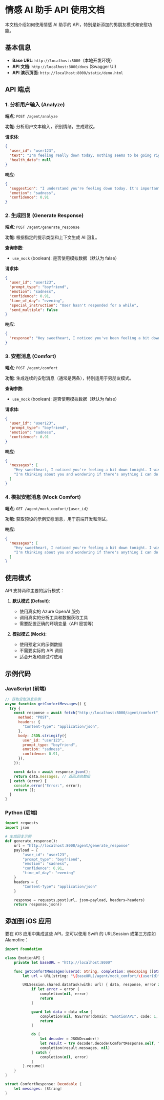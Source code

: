 # 情感 AI 助手 API 使用文档

本文档介绍如何使用情感 AI 助手的 API，特别是新添加的男朋友模式和安慰功能。

## 基本信息

- **Base URL**: `http://localhost:8000`（本地开发环境）
- **API 文档**: `http://localhost:8000/docs` (Swagger UI)
- **API 演示页面**: `http://localhost:8000/static/demo.html`

## API 端点

### 1. 分析用户输入 (Analyze)

**端点**: `POST /agent/analyze`

**功能**: 分析用户文本输入，识别情绪，生成建议。

**请求体**:

```json
{
  "user_id": "user123",
  "text": "I'm feeling really down today, nothing seems to be going right.",
  "health_data": null
}
```

**响应**:

```json
{
  "suggestion": "I understand you're feeling down today. It's important to acknowledge these feelings. Consider taking some time for self-care, like a short walk or talking to a friend.",
  "emotion": "sadness",
  "confidence": 0.91
}
```

### 2. 生成回复 (Generate Response)

**端点**: `POST /agent/generate_response`

**功能**: 根据指定的提示类型和上下文生成 AI 回复。

**查询参数**:

- `use_mock` (boolean): 是否使用模拟数据（默认为 false）

**请求体**:

```json
{
  "user_id": "user123",
  "prompt_type": "boyfriend",
  "emotion": "sadness",
  "confidence": 0.91,
  "time_of_day": "evening",
  "special_instruction": "User hasn't responded for a while",
  "send_multiple": false
}
```

**响应**:

```json
{
  "response": "Hey sweetheart, I noticed you've been feeling a bit down today. I wish I could be there to give you a hug. Just know that whatever you're going through, you don't have to face it alone. I'm here for you. ❤️"
}
```

### 3. 安慰消息 (Comfort)

**端点**: `POST /agent/comfort`

**功能**: 生成连续的安慰消息（通常是两条），特别适用于男朋友模式。

**查询参数**:

- `use_mock` (boolean): 是否使用模拟数据（默认为 false）

**请求体**:

```json
{
  "user_id": "user123",
  "prompt_type": "boyfriend",
  "emotion": "sadness",
  "confidence": 0.91
}
```

**响应**:

```json
{
  "messages": [
    "Hey sweetheart, I noticed you're feeling a bit down tonight. I wish I could be there to give you a hug. Just know that whatever you're going through, you don't have to face it alone. ❤️",
    "I'm thinking about you and wondering if there's anything I can do to brighten your evening? Maybe we could chat about your favorite book or I could send you some music that might lift your spirits. I'm here for you, always."
  ]
}
```

### 4. 模拟安慰消息 (Mock Comfort)

**端点**: `GET /agent/mock_comfort/{user_id}`

**功能**: 获取预设的示例安慰消息，用于前端开发和测试。

**响应**:

```json
{
  "messages": [
    "Hey sweetheart, I noticed you're feeling a bit down tonight. I wish I could be there to give you a hug. Just know that whatever you're going through, you don't have to face it alone. ❤️",
    "I'm thinking about you and wondering if there's anything I can do to brighten your evening? Maybe we could chat about your favorite book or I could send you some music that might lift your spirits. I'm here for you, always."
  ]
}
```

## 使用模式

API 支持两种主要的运行模式：

1. **默认模式 (Default)**:

   - 使用真实的 Azure OpenAI 服务
   - 调用真实的分析工具和数据获取工具
   - 需要配置正确的环境变量（API 密钥等）

2. **模拟模式 (Mock)**:
   - 使用预定义的示例数据
   - 不需要实际的 API 调用
   - 适合开发和测试时使用

## 示例代码

### JavaScript (前端)

```javascript
// 获取安慰消息示例
async function getComfortMessages() {
  try {
    const response = await fetch("http://localhost:8000/agent/comfort", {
      method: "POST",
      headers: {
        "Content-Type": "application/json",
      },
      body: JSON.stringify({
        user_id: "user123",
        prompt_type: "boyfriend",
        emotion: "sadness",
        confidence: 0.91,
      }),
    });

    const data = await response.json();
    return data.messages; // 返回消息数组
  } catch (error) {
    console.error("Error:", error);
    return [];
  }
}
```

### Python (后端)

```python
import requests
import json

# 生成回复示例
def generate_response():
    url = "http://localhost:8000/agent/generate_response"
    payload = {
        "user_id": "user123",
        "prompt_type": "boyfriend",
        "emotion": "sadness",
        "confidence": 0.91,
        "time_of_day": "evening"
    }
    headers = {
        "Content-Type": "application/json"
    }

    response = requests.post(url, json=payload, headers=headers)
    return response.json()
```

## 添加到 iOS 应用

要在 iOS 应用中集成这些 API，您可以使用 Swift 的 URLSession 或第三方库如 Alamofire：

```swift
import Foundation

class EmotionAPI {
    private let baseURL = "http://localhost:8000"

    func getComfortMessages(userId: String, completion: @escaping ([String]?, Error?) -> Void) {
        let url = URL(string: "\(baseURL)/agent/mock_comfort/\(userId)")!

        URLSession.shared.dataTask(with: url) { data, response, error in
            if let error = error {
                completion(nil, error)
                return
            }

            guard let data = data else {
                completion(nil, NSError(domain: "EmotionAPI", code: 1, userInfo: [NSLocalizedDescriptionKey: "No data"]))
                return
            }

            do {
                let decoder = JSONDecoder()
                let result = try decoder.decode(ComfortResponse.self, from: data)
                completion(result.messages, nil)
            } catch {
                completion(nil, error)
            }
        }.resume()
    }
}

struct ComfortResponse: Decodable {
    let messages: [String]
}
```
